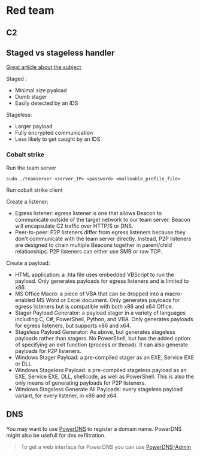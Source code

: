 # Red team

## C2

## Staged vs stageless handler

[Great article about the subject](https://buffered.io/posts/staged-vs-stageless-handlers/)

Staged :
- Minimal size pyaload
- Dumb stager
- Easily detected by an IDS

Stageless:
- Larger payload
- Fully encrypted communication
- Less likely to get caught by an IDS

### Cobalt strike

Run the team server

`sudo ./teamserver <server_IP> <password> <malleable_profile_file>`

Run cobalt strike client

Create a listener:
- Egress listener: egress listener is one that allows Beacon to communicate outside of the target network to our team server. Beacon will encapsulate C2 traffic over HTTP/S or DNS.
- Peer-to-peer: P2P listeners differ from egress listeners because they don't communicate with the team server directly.  Instead, P2P listeners are designed to chain multiple Beacons together in parent/child relationships. P2P listeners can either use SMB or raw TCP.

Create a payload:
- HTML application: a .hta file uses embedded VBScript to run the payload.  Only generates payloads for egress listeners and is limited to x86.
- MS Office Macro: a piece of VBA that can be dropped into a macro-enabled MS Word or Excel document.  Only generates payloads for egress listeners but is compatible with both x86 and x64 Office.
- Stager Payload Generator: a payload stager in a variety of languages including C, C#, PowerShell, Python, and VBA. Only generates payloads for egress listeners, but supports x86 and x64.
- Stageless Payload Generator: As above, but generates stageless payloads rather than stagers. No PowerShell, but has the added option of specifying an exit function (process or thread).  It can also generate payloads for P2P listeners.
- Windows Stager Payload: a pre-compiled stager as an EXE, Service EXE or DLL
- Windows Stageless Payload: a pre-compiled stageless payload as an EXE, Service EXE, DLL, shellcode, as well as PowerShell.  This is also the only means of generating payloads for P2P listeners.
- Windows Stageless Generate All Payloads: every stageless payload variant, for every listener, in x86 and x64.

## DNS

You may want to use [PowerDNS](https://github.com/PowerDNS/pdns) to register a domain name. PowerDNS might also be usefull for dns exfiltration.

> To get a web interface for PowerDNS you can use [PowerDNS-Admin](https://github.com/PowerDNS-Admin/PowerDNS-Admin)